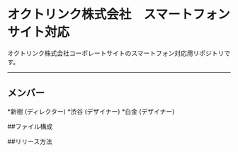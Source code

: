 # オクトリンク株式会社　スマートフォンサイト対応
オクトリンク株式会社コーポレートサイトのスマートフォン対応用リポジトリです。

---

## メンバー
*新樹 (ディレクター)
*渋谷 (デザイナー)
*白金 (デザイナー)

##ファイル構成

##リリース方法
